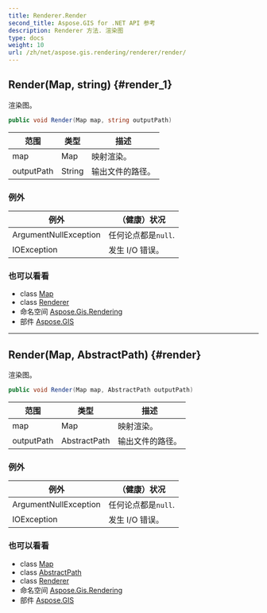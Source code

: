```yaml
---
title: Renderer.Render
second_title: Aspose.GIS for .NET API 参考
description: Renderer 方法. 渲染图
type: docs
weight: 10
url: /zh/net/aspose.gis.rendering/renderer/render/
---
```

## Render(Map, string) {#render_1}

渲染图。

```csharp
public void Render(Map map, string outputPath)
```

| 范围 | 类型 | 描述 |
| --- | --- | --- |
| map | Map | 映射渲染。 |
| outputPath | String | 输出文件的路径。 |

### 例外

| 例外 | （健康）状况 |
| --- | --- |
| ArgumentNullException | 任何论点都是`null`. |
| IOException | 发生 I/O 错误。 |

### 也可以看看

* class [Map](../../map/)
* class [Renderer](../)
* 命名空间 [Aspose.Gis.Rendering](../../renderer/)
* 部件 [Aspose.GIS](../../../)

---

## Render(Map, AbstractPath) {#render}

渲染图。

```csharp
public void Render(Map map, AbstractPath outputPath)
```

| 范围 | 类型 | 描述 |
| --- | --- | --- |
| map | Map | 映射渲染。 |
| outputPath | AbstractPath | 输出文件的路径。 |

### 例外

| 例外 | （健康）状况 |
| --- | --- |
| ArgumentNullException | 任何论点都是`null`. |
| IOException | 发生 I/O 错误。 |

### 也可以看看

* class [Map](../../map/)
* class [AbstractPath](../../../aspose.gis/abstractpath/)
* class [Renderer](../)
* 命名空间 [Aspose.Gis.Rendering](../../renderer/)
* 部件 [Aspose.GIS](../../../)


